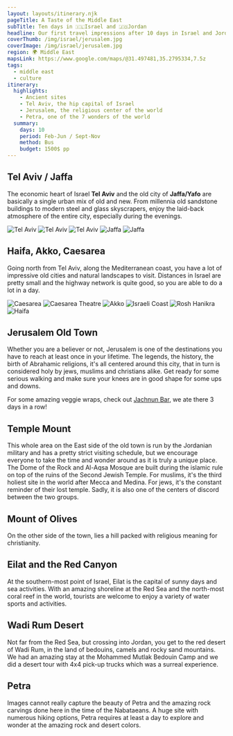 ```yaml
---
layout: layouts/itinerary.njk
pageTitle: A Taste of the Middle East
subTitle: Ten days in 🇮🇱Israel and 🇯🇴Jordan
headline: Our first travel impressions after 10 days in Israel and Jordan in February-March 2020.
coverThumb: /img/israel/jerusalem.jpg
coverImage: /img/israel/jerusalem.jpg
region: 🌍 Middle East
mapsLink: https://www.google.com/maps/@31.497481,35.2795334,7.5z
tags:
  - middle east
  - culture
itinerary:
  highlights:
    - Ancient sites
    - Tel Aviv, the hip capital of Israel
    - Jerusalem, the religious center of the world
    - Petra, one of the 7 wonders of the world
  summary:
    days: 10
    period: Feb-Jun / Sept-Nov
    method: Bus
    budget: 1500$ pp
---
```


## Tel Aviv / Jaffa

The economic heart of Israel **Tel Aviv** and the old city of **Jaffa/Yafo** are basically a single urban mix of old and new. From millennia old sandstone buildings to modern steel and glass skyscrapers, enjoy the laid-back atmosphere of the entire city, especially during the evenings.

![Tel Aviv](/img/israel/tel-aviv-panorama.jpg)
![Tel Aviv](/img/israel/tel-aviv.jpg)
![Tel Aviv](/img/israel/tel-aviv-2.jpg)
![Jaffa](/img/israel/jaffa-church.jpg)
![Jaffa](/img/israel/jaffa.jpg)

## Haifa, Akko, Caesarea

Going north from Tel Aviv, along the Mediterranean coast, you have a lot of impressive old cities and natural landscapes to visit. Distances in Israel are pretty small and the highway network is quite good, so you are able to do a lot in a day.

![Caesarea](/img/israel/caesarea.jpg)
![Caesarea Theatre](/img/israel/caesarea-theatre.jpg)
![Akko](/img/israel/akko.jpg)
![Israeli Coast](/img/israel/coast.jpg)
![Rosh Hanikra](/img/israel/rosh-hanikra.jpg)
![Haifa](/img/israel/haifa.jpg)

## Jerusalem Old Town

Whether you are a believer or not, Jerusalem is one of the destinations you have to reach at least once in your lifetime. The legends, the history, the birth of Abrahamic religions, it's all centered around this city, that in turn is considered holy by jews, muslims and christians alike. Get ready for some serious walking and make sure your knees are in good shape for some ups and downs.

<div class="info tip">
  <span>For some amazing veggie wraps, check out <a target="_blank" class="link" href="https://g.page/jahnoonbarj?share">Jachnun Bar</a>, we ate there 3 days in a row!</span>
</div>

## Temple Mount

This whole area on the East side of the old town is run by the Jordanian military and has a pretty strict visiting schedule, but we encourage everyone to take the time and wonder around as it is truly a unique place. The Dome of the Rock and Al-Aqsa Mosque are built during the islamic rule on top of the ruins of the Second Jewish Temple. For muslims, it's the third holiest site in the world after Mecca and Medina. For jews, it's the constant reminder of their lost temple. Sadly, it is also one of the centers of discord between the two groups.

## Mount of Olives

On the other side of the town, lies a hill packed with religious meaning for christianity.

## Eilat and the Red Canyon

At the southern-most point of Israel, Eilat is the capital of sunny days and sea activities. With an amazing shoreline at the Red Sea and the north-most coral reef in the world, tourists are welcome to enjoy a variety of water sports and activities.

## Wadi Rum Desert

Not far from the Red Sea, but crossing into Jordan, you get to the red desert of Wadi Rum, in the land of bedouins, camels and rocky sand mountains. We had an amazing stay at the Mohammed Mutlak Bedouin Camp and we did a desert tour with 4x4 pick-up trucks which was a surreal experience.

## Petra

Images cannot really capture the beauty of Petra and the amazing rock carvings done here in the time of the Nabataeans. A huge site with numerous hiking options, Petra requires at least a day to explore and wonder at the amazing rock and desert colors.
